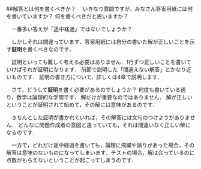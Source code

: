 ##解答とは何を書くべきか？
　いきなり質問ですが，みなさん答案用紙には何を書いていますか？ 何を書くべきだと思いますか？

　一番多い答えが「途中経過」ではないでしょうか？

　しかしそれは間違っています．答案用紙には自分の書いた解が正しいことを示す**証明**を書くべきなのです．

　証明といっても難しく考える必要はありません．1行ずつ正しいことを書いていけばそれが証明になります．
前節で説明した「間違えない解答」とかなり近いものです．
証明の書き方について，詳しくは4章で説明します．

　さて，どうして**証明**を書く必要があるのでしょうか？ 
何度も書いている通り，数学は論理的な学問です．
解だけが重要なのではありません．
解が正しいということが証明されて始めて，その解には意味があるのです．

　きちんとした証明が書かれていれば，その解答には文句のつけようがありません．
どんなに問題作成者の意図と違っていても，それは間違いなく正しい解になるのです．

　一方で，どれだけ途中経過を書いても，論理に飛躍や誤りがあった場合，その解答は意味のないものになってしまいます．テストの場合，解は合っているのに点数がもらえないということが起こってしまうのです．
